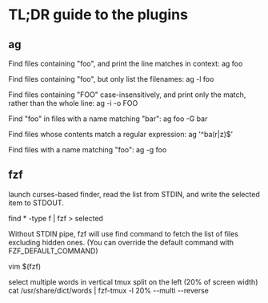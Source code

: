 # TL;DR guide to the plugins

## ag

Find files containing "foo", and print the line matches in context:
ag foo

Find files containing "foo", but only list the filenames:
ag -l foo

Find files containing "FOO" case-insensitively, and print only the match, rather than the whole line:
ag -i -o FOO

Find "foo" in files with a name matching "bar":
ag foo -G bar

Find files whose contents match a regular expression:
ag '^ba(r|z)$'

Find files with a name matching "foo":
ag -g foo

## fzf

launch curses-based finder, read the list from STDIN, and write the selected item to STDOUT.

find * -type f | fzf > selected

Without STDIN pipe, fzf will use find command to fetch the list of files excluding hidden ones. (You can override the default command with FZF_DEFAULT_COMMAND)

vim $(fzf)

select multiple words in vertical tmux split on the left (20% of screen width)
cat /usr/share/dict/words | fzf-tmux -l 20% --multi --reverse

